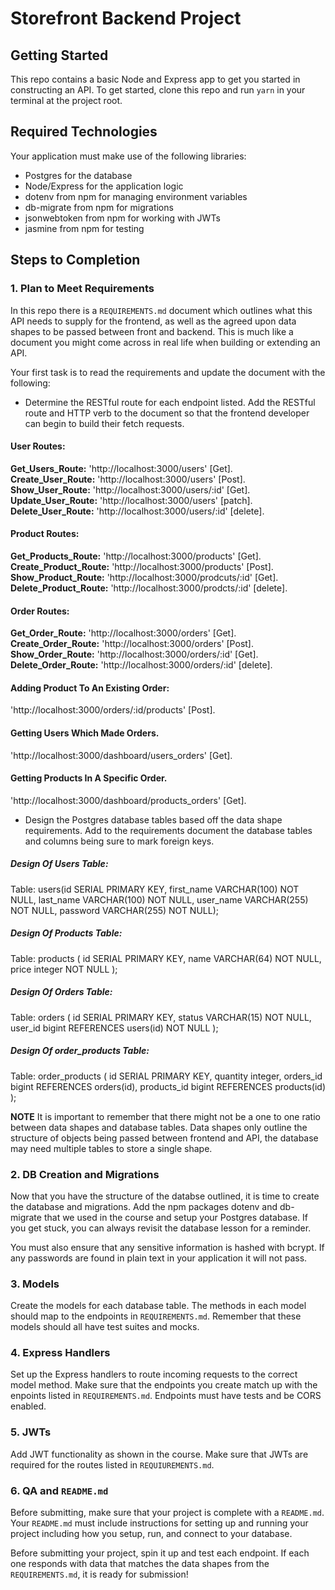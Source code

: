 # Storefront Backend Project

## Getting Started

This repo contains a basic Node and Express app to get you started in constructing an API. To get started, clone this repo and run `yarn` in your terminal at the project root.

## Required Technologies
Your application must make use of the following libraries:
- Postgres for the database
- Node/Express for the application logic
- dotenv from npm for managing environment variables
- db-migrate from npm for migrations
- jsonwebtoken from npm for working with JWTs
- jasmine from npm for testing

## Steps to Completion

### 1. Plan to Meet Requirements

In this repo there is a `REQUIREMENTS.md` document which outlines what this API needs to supply for the frontend, as well as the agreed upon data shapes to be passed between front and backend. This is much like a document you might come across in real life when building or extending an API. 

Your first task is to read the requirements and update the document with the following:
- Determine the RESTful route for each endpoint listed. Add the RESTful route and HTTP verb to the document so that the frontend developer can begin to build their fetch requests. 
#### User Routes:
**Get_Users_Route:** 'http://localhost:3000/users' [Get].  
**Create_User_Route:** 'http://localhost:3000/users' [Post].  
**Show_User_Route:** 'http://localhost:3000/users/:id' [Get].  
**Update_User_Route:** 'http://localhost:3000/users' [patch].  
**Delete_User_Route:** 'http://localhost:3000/users/:id' [delete]. 

#### Product Routes:
**Get_Products_Route:** 'http://localhost:3000/products' [Get].  
**Create_Product_Route:** 'http://localhost:3000/products' [Post].  
**Show_Product_Route:** 'http://localhost:3000/prodcuts/:id' [Get].  
**Delete_Product_Route:** 'http://localhost:3000/prodcts/:id' [delete].  

#### Order Routes:
**Get_Order_Route:** 'http://localhost:3000/orders' [Get].  
**Create_Order_Route:** 'http://localhost:3000/orders' [Post].  
**Show_Order_Route:** 'http://localhost:3000/orders/:id' [Get].  
**Delete_Order_Route:** 'http://localhost:3000/orders/:id' [delete].

#### Adding Product To An Existing Order:
'http://localhost:3000/orders/:id/products' [Post].

#### Getting Users Which Made Orders.
'http://localhost:3000/dashboard/users_orders' [Get].

#### Getting Products In A Specific Order.
'http://localhost:3000/dashboard/products_orders' [Get].

- Design the Postgres database tables based off the data shape requirements. Add to the requirements document the database tables and columns being sure to mark foreign keys.   
##### Design Of Users Table:
Table: users(id SERIAL PRIMARY KEY, first_name VARCHAR(100)  NOT NULL, last_name VARCHAR(100)  NOT NULL, user_name VARCHAR(255)  NOT NULL, password VARCHAR(255)  NOT NULL);
##### Design Of Products Table:
Table: products (
    id SERIAL PRIMARY KEY,
    name VARCHAR(64) NOT NULL,
    price integer NOT NULL
);
##### Design Of Orders Table:
Table: orders (
    id SERIAL PRIMARY KEY,
    status VARCHAR(15) NOT NULL,
    user_id bigint REFERENCES users(id)  NOT NULL
);
##### Design Of order_products Table:
Table: order_products (
    id SERIAL PRIMARY KEY,
    quantity integer,
    orders_id bigint REFERENCES orders(id),
    products_id bigint REFERENCES products(id)
);

**NOTE** It is important to remember that there might not be a one to one ratio between data shapes and database tables. Data shapes only outline the structure of objects being passed between frontend and API, the database may need multiple tables to store a single shape. 

### 2.  DB Creation and Migrations

Now that you have the structure of the databse outlined, it is time to create the database and migrations. Add the npm packages dotenv and db-migrate that we used in the course and setup your Postgres database. If you get stuck, you can always revisit the database lesson for a reminder. 

You must also ensure that any sensitive information is hashed with bcrypt. If any passwords are found in plain text in your application it will not pass.

### 3. Models

Create the models for each database table. The methods in each model should map to the endpoints in `REQUIREMENTS.md`. Remember that these models should all have test suites and mocks.

### 4. Express Handlers

Set up the Express handlers to route incoming requests to the correct model method. Make sure that the endpoints you create match up with the enpoints listed in `REQUIREMENTS.md`. Endpoints must have tests and be CORS enabled. 

### 5. JWTs

Add JWT functionality as shown in the course. Make sure that JWTs are required for the routes listed in `REQUIUREMENTS.md`.

### 6. QA and `README.md`

Before submitting, make sure that your project is complete with a `README.md`. Your `README.md` must include instructions for setting up and running your project including how you setup, run, and connect to your database. 

Before submitting your project, spin it up and test each endpoint. If each one responds with data that matches the data shapes from the `REQUIREMENTS.md`, it is ready for submission!
